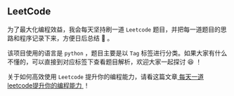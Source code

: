 ## LeetCode  

为了最大化编程效益，我会每天坚持刷一道 `Leetcode` 题目，并把每一道题目的思路和程序记录下来，方便日后总结 :sparkling_heart: 。

该项目使用的语言是 `python` ，题目主要是以 `Tag` 标签进行分类。如果大家有什么不懂的，可以直接到对应标签下查看题目解析，欢迎大家一起探讨 :laughing: ！

关于如何高效使用 `Leetcode` 提升你的编程能力，请看这篇文章[ 每天一道leetcode提升你的编程能力 ]( https://humblebone.com/2019/10/17/mei-tian-yi-dao-leetcode-ti-sheng-ni-de-bian-cheng-neng-li/ )！

